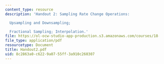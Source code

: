 ```yaml
---
content_type: resource
description: 'Handout 2: Sampling Rate Change Operations:

  Upsampling and Downsampling;

  Fractional Sampling; Interpolation.'
file: https://ol-ocw-studio-app-production.s3.amazonaws.com/courses/18-327-wavelets-filter-banks-and-applications-spring-2003/8c2863a0c6229a0755ff3a910c260307_Handout2.pdf
file_type: application/pdf
resourcetype: Document
title: Handout2.pdf
uid: 8c2863a0-c622-9a07-55ff-3a910c260307
---
```

